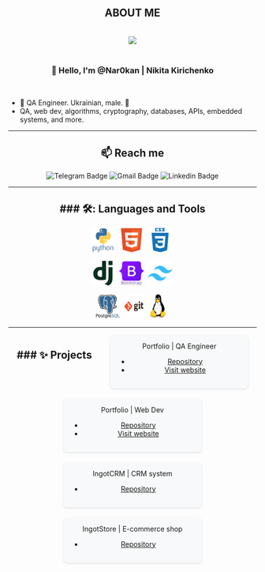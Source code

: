<section id="header">
  <h1 align="center">ABOUT ME</h1><br/>
  <div id="header" align="center">
    <img src="https://media2.giphy.com/media/SHjOSDkKZ18qOHA5B5/giphy.gif?cid=ecf05e47aqibok6qgzftt6cgpjs14a6peck8mnqbpmf4bmmd&ep=v1_gifs_related&rid=giphy.gif&ct=s" width="100"/>
  </div>
  <br/>
  <h3 align="center"> 👋 <strong> Hello, I'm @Nar0kan | Nikita Kirichenko </strong> </h3>
  <br/>
  <ul>
    <li> 💙 QA Engineer. Ukrainian, male. 💛 </li>
    <li> QA, web dev, algorithms, cryptography, databases, APIs, embedded systems, and more. </li>
  </ul>
</section>

<hr/>

<section id="badges" align="center">
  <h2>📫 Reach me</h2>
  <a href="https://t.me/Nar0kan" style="text-decoration:none">
    <img src="https://img.shields.io/badge/Telegram-@Nar0kan-blue?logo=telegram&logoColor=white&style=for-the-badge" alt="Telegram Badge"/>
  </a>
  <a href="mailto:nick.kirichenko.dev@gmail.com" style="text-decoration:none">
    <img src="https://img.shields.io/badge/Gmail-nick.kirichenko.dev@gmail.com-red?logo=gmail&logoColor=white&style=for-the-badge" alt="Gmail Badge"/>
  </a>
  <a href="https://www.linkedin.com/in/nikita-kirichenko-781062251/" style="text-decoration:none">
    <img src="https://img.shields.io/badge/Linkedin-Nikita_Kirichenko-lightblue?logo=linkedin&logoColor=white&style=for-the-badge" alt="Linkedin Badge"/>
  </a>
</section>

<hr/>

<section align="center" id="tools">
  <h2>### 🛠️: Languages and Tools</h2>
  <p>
    <img src="https://github.com/devicons/devicon/blob/master/icons/python/python-original-wordmark.svg" title="Python" alt="Python" width="50"/>&nbsp;
    <img src="https://github.com/devicons/devicon/blob/master/icons/html5/html5-original.svg" title="HTML5" alt="HTML" width="50" height="50"/>&nbsp;
    <img src="https://github.com/devicons/devicon/blob/master/icons/css3/css3-plain-wordmark.svg"  title="CSS3" alt="CSS" width="50" height="50"/>&nbsp;
  </p>
  <p>
    <img src="https://github.com/devicons/devicon/blob/master/icons/django/django-plain.svg" title="Django" alt="Django" width="50" height="50"/>&nbsp;
    <img src="https://github.com/devicons/devicon/blob/master/icons/bootstrap/bootstrap-original-wordmark.svg" title="Bootstrap" alt="Bootstrap" width="50" height="50"/>&nbsp;
    <img src="https://github.com/devicons/devicon/blob/master/icons/tailwindcss/tailwindcss-original.svg" title="TailwindCSS" alt="TailwindCSS" width="50" height="50"/>&nbsp;
  </p>
  <p>
    <img src="https://github.com/devicons/devicon/blob/master/icons/postgresql/postgresql-original-wordmark.svg" title="PostgreSQL"  alt="PostgreSQL" width="50" height="50"/>&nbsp;
    <img src="https://github.com/devicons/devicon/blob/master/icons/git/git-original-wordmark.svg" title="Git" alt="Git" width="40" height="50"/>&nbsp;
    <img src="https://github.com/devicons/devicon/blob/master/icons/linux/linux-original.svg" title="Linux" alt="Linux" width="40" height="50"/>&nbsp;
  </p>
</section>

<hr/>

<section id="projects" style="display:flex; flex-wrap:wrap; justify-content:space-evenly; gap:20px; text-align:center">
  <h2>### ✨ Projects</h2>
  <div class="project" style="background:#f8f9fa; padding:15px; border-radius: 8px; box-shadow:0 2px 4px rgba(0, 0, 0, 0.1); max-width:250px;flex:1 1 250px">
    Portfolio | QA Engineer
    <ul>
      <li><a href="https://github.com/Nar0kan/qa-portfolio/" target="_blank">Repository</a></li>
      <li><a href="https://nar0kan.github.io/qa-portfolio/" target="_blank">Visit website</a></li>
    </ul>
  </div>

  <div class="project" style="background:#f8f9fa; padding:15px; border-radius: 8px; box-shadow:0 2px 4px rgba(0, 0, 0, 0.1); max-width:250px;flex:1 1 250px">
    Portfolio | Web Dev
    <ul>
      <li><a href="https://github.com/Nar0kan/Final-Project" target="_blank">Repository</a></li>
      <li><a href="https://nar0kan.github.io/Final-Project/about.html" target="_blank">Visit website</a></li>
    </ul>
  </div>

  <div class="project" style="background:#f8f9fa; padding:15px; border-radius: 8px; box-shadow:0 2px 4px rgba(0, 0, 0, 0.1); max-width:250px;flex:1 1 250px">
    IngotCRM | CRM system
    <ul>
      <li><a href="https://github.com/Nar0kan/IngotCRM" target="_blank">Repository</a></li>
    </ul>
  </div>
  
  <div class="project" style="background:#f8f9fa; padding:15px; border-radius: 8px; box-shadow:0 2px 4px rgba(0, 0, 0, 0.1); max-width:250px;flex:1 1 250px">
    IngotStore | E-commerce shop
    <ul>
      <li><a href="https://github.com/Nar0kan/Ingot-Store" target="_blank">Repository</a></li>
    </ul>
  </div>
</section>
<!---
Nar0kan/Nar0kan is a ✨ special ✨ repository because its `README.md` (this file) appears on your GitHub profile.
You can click the Preview link to take a look at your changes.
--->
